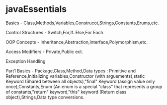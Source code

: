 # javaEssentials

Basics - Class,Methods,Variables,Construcot,Strings,Constants,Erums,etc.

Control Structures - Switch,For,If..Else,For Each

OOP Concepts - Inheritance,Abstraction,Interface,Polymorphism,etc.

Access Modifiers - Private,Public ect.

Exception Handling

Part1 Basics - Package,Class,Method,Data types : Primitive and Reference,Initializing variables,Constructor (with arguements),static Keyword (Shared between all objects),"final" Keyword (assign value only once),Constants,Enum (An enum is a special "class" that represents a group of constants,"return" keyword,"this" keyword (Return class object),Strings,Data type conversions.

